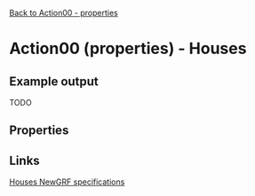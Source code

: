 [Back to Action00 - properties](../actions/action00.md)

# Action00 (properties) - Houses

## Example output

TODO

## Properties

## Links

[Houses NewGRF specifications](https://newgrf-specs.tt-wiki.net/wiki/Action0/Houses)          
